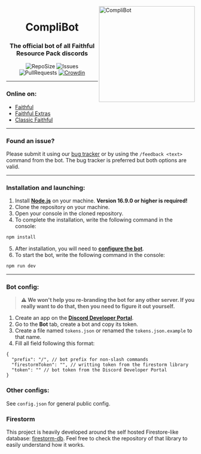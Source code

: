 <img src="https://i.imgur.com/Hf0eeiU.png" alt="CompliBot" align="right" height="256px">
<div align="center">
  <h1>CompliBot</h1>
  <h3>The official bot of all Faithful Resource Pack discords</h3>

![RepoSize](https://img.shields.io/github/repo-size/Faithful-Resource-Pack/Discord-Bot)
![Issues](https://img.shields.io/github/issues/Faithful-Resource-Pack/Discord-Bot)
![PullRequests](https://img.shields.io/github/issues-pr/Faithful-Resource-Pack/Discord-Bot)
[![Crowdin](https://badges.crowdin.net/e/1602cfd1a52793da79736586c4493097/localized.svg)](https://faithful.crowdin.com/discord-bot)
</div>

___
### Online on:
- [Faithful](https://discord.gg/sN9YRQbBv7)
- [Faithful Extras](https://discord.gg/qVeDfZw)
- [Classic Faithful](https://discord.gg/KSEhCVtg4J)

___
### Found an issue?
Please submit it using our [bug tracker](https://github.com/Faithful-Resource-Pack/Discord-Bot/issues/new/choose) or by using the `/feedback <text>` command from the bot. The bug tracker is preferred but both options are valid.
___
### Installation and launching:
1. Install **[Node.js](https://nodejs.org/)** on your machine. **Version 16.9.0 or higher is required!**
2. Clone the repository on your machine.
3. Open your console in the cloned repository.
4. To complete the installation, write the following command in the console:
```bash
npm install
```
5. After installation, you will need to **[configure the bot](#bot-config)**.
6. To start the bot, write the following command in the console:
```bash
npm run dev
```

___
### Bot config:

> **⚠️ We won't help you re-branding the bot for any other server. If you really want to do that, then you need to figure it out yourself.**

1. Create an app on the **[Discord Developer Portal](https://discord.com/developers/)**.
2. Go to the **Bot** tab, create a bot and copy its token.
3. Create a file named `tokens.json` or renamed the `tokens.json.example` to that name.
4. Fill all field following this format:

```jsonc
{
  "prefix": "/", // bot prefix for non-slash commands
  "firestormToken": "", // writting token from the firestorm library
  "token": "" // bot token from the Discord Developer Portal
}
```

### Other configs:

See `config.json` for general public config.

### Firestorm
This project is heavily developed around the self hosted Firestore-like database: [firestorm-db](https://github.com/TheRolfFR/firestorm-db). Feel free to check the repository of that library to easily understand how it works.
